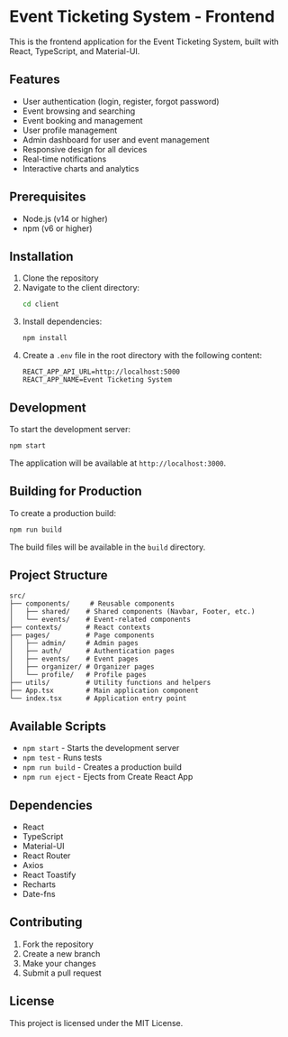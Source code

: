# Event Ticketing System - Frontend

This is the frontend application for the Event Ticketing System, built with React, TypeScript, and Material-UI.

## Features

- User authentication (login, register, forgot password)
- Event browsing and searching
- Event booking and management
- User profile management
- Admin dashboard for user and event management
- Responsive design for all devices
- Real-time notifications
- Interactive charts and analytics

## Prerequisites

- Node.js (v14 or higher)
- npm (v6 or higher)

## Installation

1. Clone the repository
2. Navigate to the client directory:
   ```bash
   cd client
   ```
3. Install dependencies:
   ```bash
   npm install
   ```
4. Create a `.env` file in the root directory with the following content:
   ```
   REACT_APP_API_URL=http://localhost:5000
   REACT_APP_NAME=Event Ticketing System
   ```

## Development

To start the development server:

```bash
npm start
```

The application will be available at `http://localhost:3000`.

## Building for Production

To create a production build:

```bash
npm run build
```

The build files will be available in the `build` directory.

## Project Structure

```
src/
├── components/     # Reusable components
│   ├── shared/    # Shared components (Navbar, Footer, etc.)
│   └── events/    # Event-related components
├── contexts/      # React contexts
├── pages/         # Page components
│   ├── admin/     # Admin pages
│   ├── auth/      # Authentication pages
│   ├── events/    # Event pages
│   ├── organizer/ # Organizer pages
│   └── profile/   # Profile pages
├── utils/         # Utility functions and helpers
├── App.tsx        # Main application component
└── index.tsx      # Application entry point
```

## Available Scripts

- `npm start` - Starts the development server
- `npm test` - Runs tests
- `npm run build` - Creates a production build
- `npm run eject` - Ejects from Create React App

## Dependencies

- React
- TypeScript
- Material-UI
- React Router
- Axios
- React Toastify
- Recharts
- Date-fns

## Contributing

1. Fork the repository
2. Create a new branch
3. Make your changes
4. Submit a pull request

## License

This project is licensed under the MIT License.
